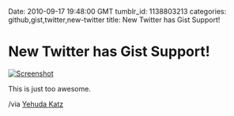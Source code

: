Date: 2010-09-17 19:48:00 GMT
tumblr_id: 1138803213
categories: github,gist,twitter,new-twitter
title: New Twitter has Gist Support!

# New Twitter has Gist Support!

[![Screenshot](http://media.tumblr.com/tumblr_l8wpmdGcFn1qz7mr2.png)](http://twitter.com/wycats/status/24784300743)

This is just too awesome.

/via [Yehuda Katz](http://twitter.com/wycats/status/24784300743)
